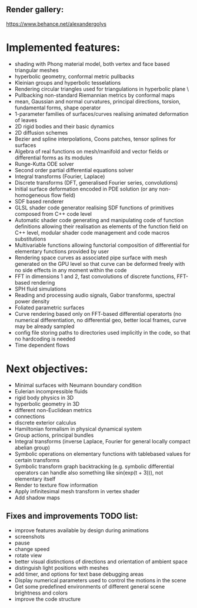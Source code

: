 ## Render gallery: 
https://www.behance.net/alexandergolys


# Implemented features:
- shading with Phong material model, both vertex and face based triangular meshes
- hyperbolic geometry, conformal metric pullbacks
- Kleinian groups and hyperbolic tesselations
- Rendering circular triangles used for triangulations in hyperbolic plane \
- Pullbacking non-standard Riemannian metrics by conformal maps 
- mean, Gaussian and normal curvatures, principal directions, torsion, fundamental forms, shape operator 
- 1-parameter families of surfaces/curves realising animated deformation of leaves
- 2D rigid bodies and their basic dynamics
- 2D diffusion schemes
- Bezier and spline interpolations, Coons patches, tensor splines for surfaces
- Algebra of real functions on mesh/manifold and vector fields or differential forms as its modules
- Runge-Kutta ODE solver
- Second order partial differential equations solver 
- Integral transforms (Fourier, Laplace)
- Discrete transforms (DFT, generalised Fourier series, convolutions)
- Initial surface deformation encoded in PDE solution (or any non-homogeneous flow field)
- SDF based renderer 
- GLSL shader code generator realising SDF functions of primitives composed from C++ code level 
- Automatic shader code generating and manipulating code of function definitions allowing their realisation 
as elements of the function field on C++ level, modular shader code management and code macros substitutions 
- Multivariable functions allowing functorial composition of differential for elementary functions provided by user
- Rendering space curves as associated pipe surface with mesh generated on the GPU level so that curve can be deformed freely 
with no side effects in any moment within the code
- FFT in dimensions 1 and 2, fast convolutions of discrete functions, FFT-based rendering 
- SPH fluid simulations 
- Reading and processing audio signals, Gabor transforms, spectral power density 
- Foliated parametric surfaces
- Curve rendering based only on FFT-based differential operatorts
(no numerical differentiation, no differential geo, better local frames, curve may be already sampled
- config file storing paths to directories used implicitly in the code, so that no hardcoding is needed
- Time dependent flows 

# Next objectives:
- Minimal surfaces with Neumann boundary condition 
- Eulerian incompressible fluids
- rigid body physics in 3D
- hyperbolic geometry in 3D
- different non-Euclidean metrics
- connections
- discrete exterior calculus
- Hamiltonian formalism in physical dynamical system 
- Group actions, principal bundles
- Integral transforms (inverse Laplace, Fourier for general locally compact abelian group)
- Symbolic operations on elementary functions with tablebased values for certain transforms 
- Symbolic transform graph backtracking (e.g. symbolic differential operators can handle also something like sin(exp(t + 3))), not elementary itself
- Render to texture flow information
- Apply infinitesimal mesh transform in vertex shader 
- Add shadow maps


## Fixes and improvements TODO list:
- improve features available by design during animations 
- screenshots
- pause
- change speed
- rotate view
- better visual distinctions of directions and orientation of ambient space
- distinguish light positions with meshes
- add timer, and options for text base debugging areas
- Display numerical parameters used to control the motions in the scene
- Get some predefined environments of different general scene brightness and colors
- improve the code structure
